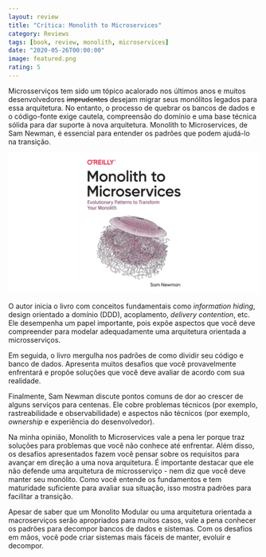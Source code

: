 ```yaml
---
layout: review
title: "Crítica: Monolith to Microservices"
category: Reviews
tags: [book, review, monolith, microservices]
date: "2020-05-26T00:00:00"
image: featured.png
rating: 5
---
```


Microsserviços tem sido um tópico acalorado nos últimos anos e muitos desenvolvedores ~~imprudentes~~ desejam migrar seus monólitos legados para essa arquitetura. No entanto, o processo de quebrar os bancos de dados e o código-fonte exige cautela, compreensão do domínio e uma base técnica sólida para dar suporte à nova arquitetura. Monolith to Microservices, de Sam Newman, é essencial para entender os padrões que podem ajudá-lo na transição.

![Monolith to Microservices](./featured.png "Monolith to Microservices")

O autor inicia o livro com conceitos fundamentais como _information hiding_, design orientado a domínio (DDD), acoplamento, _delivery contention_, etc. Ele desempenha um papel importante, pois expõe aspectos que você deve compreender para modelar adequadamente uma arquitetura orientada a microsserviços.

Em seguida, o livro mergulha nos padrões de como dividir seu código e banco de dados. Apresenta muitos desafios que você provavelmente enfrentará e propõe soluções que você deve avaliar de acordo com sua realidade.

Finalmente, Sam Newman discute pontos comuns de dor ao crescer de alguns serviços para centenas. Ele cobre problemas técnicos (por exemplo, rastreabilidade e observabilidade) e aspectos não técnicos (por exemplo, _ownership_ e experiência do desenvolvedor).

Na minha opinião, Monolith to Microservices vale a pena ler porque traz soluções para problemas que você não conhece até enfrentar. Além disso, os desafios apresentados fazem você pensar sobre os requisitos para avançar em direção a uma nova arquitetura. É importante destacar que ele não defende uma arquitetura de microsserviço - nem diz que você deve manter seu monólito. Como você entende os fundamentos e tem maturidade suficiente para avaliar sua situação, isso mostra padrões para facilitar a transição.

Apesar de saber que um Monolito Modular ou uma arquitetura orientada a macroserviços serão apropriados para muitos casos, vale a pena conhecer os padrões para decompor bancos de dados e sistemas. Com os desafios em mãos, você pode criar sistemas mais fáceis de manter, evoluir e decompor.
